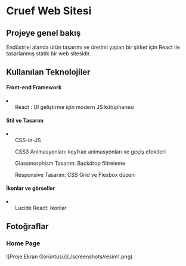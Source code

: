 <h1>Cruef Web Sitesi</h1>
<h2>Projeye genel bakış</h3>
<p>Endüstriel alanda ürün tasarımı ve üretimi yapan bir şirket için React ile  tasarlanmış statik bir web sitesidir.</p>

<h2>Kullanılan Teknolojiler</h3>
<h4>Front-end Framework</h4>
<li>
  <ul>React : UI geliştirme için modern JS kütüphanesi</ul>
</li>
<h4>Stil ve Tasarım</h4>
<li>
  <ul>CSS-in-JS</ul>
  <ul>CSS3 Animasyonları: keyfrae animasyonları ve geçiş efektleri</ul>
  <ul>Glassmorphism Tasarım: Backdrop filtreleme</ul>
  <ul>Responsive Tasarım: CSS Grid ve Flexbox düzeni</ul>
</li>
<h4>İkonlar ve görseller</h4>
<li>
  <ul>Lucide React: ikonlar</ul>
</li>

<h2>Fotoğraflar</h2>
<h3>Home Page</h3>
![Proje Ekran Görüntüsü](./screenshots/resim1.png)
